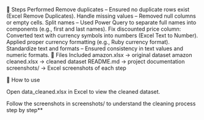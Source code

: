 📌 Steps Performed
Remove duplicates – Ensured no duplicate rows exist (Excel Remove Duplicates).
Handle missing values – Removed null columns or empty cells.
Split names – Used Power Query to separate full names into components (e.g., first and last names).
Fix discounted price column:
Converted text with currency symbols into numbers (Excel Text to Number).
Applied proper currency formatting (e.g., Ruby currency format).
Standardize text and formats – Ensured consistency in text values and numeric formats.
📂 Files Included
amazon.xlsx → original dataset
amazon cleaned.xlsx → cleaned dataset
README.md → project documentation
screenshots/ → Excel screenshots of each step

🚀 How to use 

Open data_cleaned.xlsx in Excel to view the cleaned dataset.

Follow the screenshots in screenshots/ to understand the cleaning process step by step**
